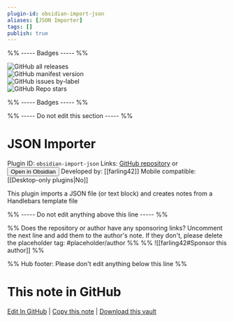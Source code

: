 ```yaml
---
plugin-id: obsidian-import-json
aliases: [JSON Importer]
tags: []
publish: true
---
```


%% ----- Badges ----- %%

![GitHub all releases](https://img.shields.io/github/downloads/farling42/obsidian-import-json/total?color=573E7A&logo=github&style=for-the-badge)  
![GitHub manifest version](https://img.shields.io/github/manifest-json/v/farling42/obsidian-import-json?color=573E7A&logo=github&style=for-the-badge)  
![GitHub issues by-label](https://img.shields.io/github/issues/farling42/obsidian-import-json/help%20wanted?color=573E7A&logo=github&style=for-the-badge)  
![GitHub Repo stars](https://img.shields.io/github/stars/farling42/obsidian-import-json?color=573E7A&logo=github&style=for-the-badge)

%% ----- Badges ----- %%

%% ----- Do not edit this section ----- %%

# JSON Importer

Plugin ID: `obsidian-import-json`
Links: [GitHub repository](https://github.com/farling42/obsidian-import-json) or [<button id=HH>Open in Obsidian</button>](obsidian://show-plugin?id=obsidian-import-json)
Developed by: [[farling42]]
Mobile compatible: [[Desktop-only plugins|No]]

This plugin imports a JSON file (or text block) and creates notes from a Handlebars template file

%% ----- Do not edit anything above this line ----- %%

%% Does the repository or author have any sponsoring links? Uncomment the next line and add them to the author's note. If they don't, please delete the placeholder tag: #placeholder/author %%
%% ![[farling42#Sponsor this author]] %%

%% Hub footer: Please don't edit anything below this line %%

# This note in GitHub

<span class="git-footer">[Edit In GitHub](https://github.dev/obsidian-community/obsidian-hub/blob/main/02%20-%20Community%20Expansions/02.05%20All%20Community%20Expansions/Plugins/obsidian-import-json.md "git-hub-edit-note") | [Copy this note](https://raw.githubusercontent.com/obsidian-community/obsidian-hub/main/02%20-%20Community%20Expansions/02.05%20All%20Community%20Expansions/Plugins/obsidian-import-json.md "git-hub-copy-note") | [Download this vault](https://github.com/obsidian-community/obsidian-hub/archive/refs/heads/main.zip "git-hub-download-vault") </span>
